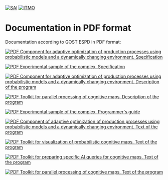 [![SAI](./media/SAI_badge_flat.svg)](https://sai.itmo.ru/)
[![ITMO](./media/ITMO_badge_flat_rus.svg)](https://en.itmo.ru/en/)

# Documentation in PDF format #

Documentation according to GOST ESPD in PDF format:

[![PDF](https://icons.iconarchive.com/icons/hopstarter/soft-scraps/48/Adobe-PDF-Document-icon.png) Component for adaptive optimization of production processes using probabilistic models and a dynamically changing environment. Specification](specif-komponent.pdf)

[![PDF](https://icons.iconarchive.com/icons/hopstarter/soft-scraps/48/Adobe-PDF-Document-icon.png) Experimental sample of the complex. Specification](specif-obrasec.pdf)

[![PDF](https://icons.iconarchive.com/icons/hopstarter/soft-scraps/48/Adobe-PDF-Document-icon.png) Component for adaptive optimization of production processes using probabilistic models and a dynamically changing environment. Description of the program](program-description.pdf)

[![PDF](https://icons.iconarchive.com/icons/hopstarter/soft-scraps/48/Adobe-PDF-Document-icon.png) Toolkit for parallel processing of cognitive maps. Description of the program](program-description-deploy.pdf)

[![PDF](https://icons.iconarchive.com/icons/hopstarter/soft-scraps/48/Adobe-PDF-Document-icon.png) Experimental sample of the complex. Programmer's guide](programmers-guide.pdf)

[![PDF](https://icons.iconarchive.com/icons/hopstarter/soft-scraps/48/Adobe-PDF-Document-icon.png) Component of adaptive optimization of production processes using probabilistic models and a dynamically changing environment. Text of the program](program-src.pdf)

[![PDF](https://icons.iconarchive.com/icons/hopstarter/soft-scraps/48/Adobe-PDF-Document-icon.png) Toolkit for visualization of probabilistic cognitive maps. Text of the program](program-src-graph-drawer.pdf)

[![PDF](https://icons.iconarchive.com/icons/hopstarter/soft-scraps/48/Adobe-PDF-Document-icon.png) Toolkit for preparing specific AI queries for cognitive maps. Text of the program](program-src-ai-interpreter.pdf)

[![PDF](https://icons.iconarchive.com/icons/hopstarter/soft-scraps/48/Adobe-PDF-Document-icon.png) Toolkit for parallel processing of cognitive maps. Text of the program](program-src-deploy.pdf)
